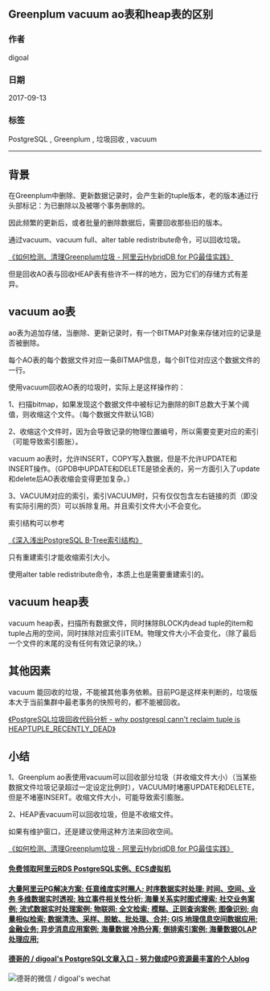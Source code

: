 ## Greenplum vacuum ao表和heap表的区别  
                    
### 作者                   
digoal                    
                    
### 日期                  
2017-09-13                      
                    
### 标签                  
PostgreSQL , Greenplum , 垃圾回收 , vacuum    
                    
----                  
                    
## 背景         
在Greenplum中删除、更新数据记录时，会产生新的tuple版本，老的版本通过行头部标记：为已删除以及被哪个事务删除的。  
  
因此频繁的更新后，或者批量的删除数据后，需要回收那些旧的版本。  
  
通过vacuum、vacuum full、alter table redistribute命令，可以回收垃圾。  
  
[《如何检测、清理Greenplum垃圾 - 阿里云HybridDB for PG最佳实践》](../201708/20170817_01.md)    
  
但是回收AO表与回收HEAP表有些许不一样的地方，因为它们的存储方式有差异。  
  
## vacuum ao表  
ao表为追加存储，当删除、更新记录时，有一个BITMAP对象来存储对应的记录是否被删除。  
  
每个AO表的每个数据文件对应一条BITMAP信息，每个BIT位对应这个数据文件的一行。  
  
使用vacuum回收AO表的垃圾时，实际上是这样操作的：  
  
1、扫描bitmap，如果发现这个数据文件中被标记为删除的BIT总数大于某个阈值，则收缩这个文件。（每个数据文件默认1GB）  
  
2、收缩这个文件时，因为会导致记录的物理位置编号，所以需要变更对应的索引（可能导致索引膨胀）。  
  
vacuum ao表时，允许INSERT，COPY写入数据，但是不允许UPDATE和INSERT操作。（GPDB中UPDATE和DELETE是锁全表的，另一方面引入了update和delete后AO表收缩会变得更加复杂。）  
  
3、VACUUM对应的索引，索引VACUUM时，只有仅仅包含左右链接的页（即没有实际引用的页）可以拆除复用。并且索引文件大小不会变化。  
  
索引结构可以参考  
  
[《深入浅出PostgreSQL B-Tree索引结构》](../201605/20160528_01.md)    
  
只有重建索引才能收缩索引大小。  
  
使用alter table redistribute命令，本质上也是需要重建索引的。  
  
## vacuum heap表  
vacuum heap表，扫描所有数据文件，同时抹除BLOCK内dead tuple的item和tuple占用的空间，同时抹除对应索引ITEM。物理文件大小不会变化，（除了最后一个文件的末尾的没有任何有效记录的块。）  
  
## 其他因素  
vacuum 能回收的垃圾，不能被其他事务依赖。目前PG是这样来判断的，垃圾版本大于当前集群中最老事务的快照号的，都不能被回收。  
  
[《PostgreSQL垃圾回收代码分析 - why postgresql cann't reclaim tuple is HEAPTUPLE_RECENTLY_DEAD》](../201505/20150503_01.md)    
  
## 小结
1、Greenplum ao表使用vacuum可以回收部分垃圾（并收缩文件大小）（当某些数据文件垃圾记录超过一定设定比例时），VACUUM时堵塞UPDATE和DELETE，但是不堵塞INSERT。收缩文件大小，可能导致索引膨胀。   
   
2、HEAP表vacuum可以回收垃圾，但是不收缩文件。  
  
如果有维护窗口，还是建议使用这种方法来回收空间。  
  
[《如何检测、清理Greenplum垃圾 - 阿里云HybridDB for PG最佳实践》](../201708/20170817_01.md)     
  
  
  
  
  
  
  
  
  
  
  
  
  
  
  
  
  
  
  
  
  
  
  
  
  
  
  
  
  
  
  
  
  
  
  
  
  
#### [免费领取阿里云RDS PostgreSQL实例、ECS虚拟机](https://www.aliyun.com/database/postgresqlactivity "57258f76c37864c6e6d23383d05714ea")
  
  
#### [大量阿里云PG解决方案: 任意维度实时圈人; 时序数据实时处理; 时间、空间、业务 多维数据实时透视; 独立事件相关性分析; 海量关系实时图式搜索; 社交业务案例; 流式数据实时处理案例; 物联网; 全文检索; 模糊、正则查询案例; 图像识别; 向量相似检索; 数据清洗、采样、脱敏、批处理、合并; GIS 地理信息空间数据应用; 金融业务; 异步消息应用案例; 海量数据 冷热分离; 倒排索引案例; 海量数据OLAP处理应用;](https://yq.aliyun.com/topic/118 "40cff096e9ed7122c512b35d8561d9c8")
  
  
#### [德哥的 / digoal's PostgreSQL文章入口 - 努力做成PG资源最丰富的个人blog](https://github.com/digoal/blog/blob/master/README.md "22709685feb7cab07d30f30387f0a9ae")
  
  
![德哥的微信 / digoal's wechat](../pic/digoal_weixin.jpg "f7ad92eeba24523fd47a6e1a0e691b59")
  

